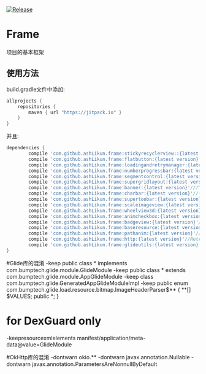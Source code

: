 

[![Release](https://jitpack.io/v/ashLikun/frame.svg)](https://jitpack.io/#ashLikun/PhotoView)


# **Frame**
项目的基本框架
## 使用方法

build.gradle文件中添加:
```gradle
allprojects {
    repositories {
        maven { url "https://jitpack.io" }
    }
}
```
并且:

```gradle
dependencies {
    	compile 'com.github.ashLikun.frame:stickyrecyclerview::{latest version}'//悬浮的头部
    	compile 'com.github.ashLikun.frame:flatbutton:{latest version}'//按钮
    	compile 'com.github.ashLikun.frame:loadingandretrymanager:{latest version}'//布局切换
    	compile 'com.github.ashLikun.frame:numberprogressbar:{latest version}'//数字精度条
    	compile 'com.github.ashLikun.frame:segmentcontrol:{latest version}'//多段选择
    	compile 'com.github.ashLikun.frame:supergridlayout:{latest version}'//流布局和表格布局
    	compile 'com.github.ashLikun.frame:banner:{latest version}'//广告条
    	compile 'com.github.ashLikun.frame:charbar:{latest version}'//字母索引
    	compile 'com.github.ashLikun.frame:supertoobar:{latest version}'//toobar
    	compile 'com.github.ashLikun.frame:scaleimageview:{latest version}'//缩放的ImageView
    	compile 'com.github.ashLikun.frame:wheelview3d:{latest version}'//3d滑轮
    	compile 'com.github.ashLikun.frame:animcheckbox:{latest version}'//动画单选View
    	compile 'com.github.ashLikun.frame:badgeview:{latest version}'//消息条数
    	compile 'com.github.ashLikun.frame:baseresource:{latest version}'//基础的资源
    	compile 'com.github.ashLikun.frame:pathanim:{latest version}'//path动画
    	compile 'com.github.ashLikun.frame:http:{latest version}'//Retrofit封装
    	compile 'com.github.ashLikun.frame:glideutils:{latest version}'//glide封装
}
```
#Glide库的混淆
-keep public class * implements com.bumptech.glide.module.GlideModule
-keep public class * extends com.bumptech.glide.module.AppGlideModule
-keep class com.bumptech.glide.GeneratedAppGlideModuleImpl
-keep public enum com.bumptech.glide.load.resource.bitmap.ImageHeaderParser$** {
  **[] $VALUES;
  public *;
}
# for DexGuard only
-keepresourcexmlelements manifest/application/meta-data@value=GlideModule

#OkHttp库的混淆
-dontwarn okio.**
-dontwarn javax.annotation.Nullable
-dontwarn javax.annotation.ParametersAreNonnullByDefault

